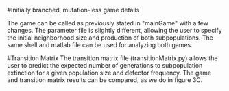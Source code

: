 #Initially branched, mutation-less game details

The game can be called as previously stated in "mainGame" with a few changes. The parameter file is slightly different, allowing the user to specify the initial neighborhood size and production of both subpopulations. 
The same shell and matlab file can be used for analyzing both games. 

#Transition Matrix
The transition matrix file (transitionMatrix.py) allows the user to predict the expected number of generations to subpopulation extinction for a given population size and defector frequency. 
The game and transition matrix results can be compared, as we do in figure 3C.
